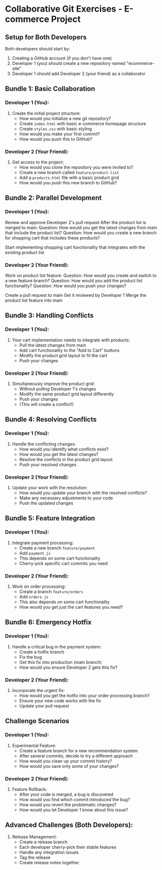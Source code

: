 # Collaborative Git Exercises - E-commerce Project

## Setup for Both Developers
Both developers should start by:
1. Creating a GitHub account (if you don't have one)
2. Developer 1 (you) should create a new repository named "ecommerce-site"
3. Developer 1 should add Developer 2 (your friend) as a collaborator

## Bundle 1: Basic Collaboration

### Developer 1 (You):
1. Create the initial project structure:
   - How would you initialize a new git repository?
   - Create `index.html` with basic e-commerce homepage structure
   - Create `styles.css` with basic styling
   - How would you make your first commit?
   - How would you push this to GitHub?

### Developer 2 (Your Friend):
1. Get access to the project:
   - How would you clone the repository you were invited to?
   - Create a new branch called `feature/product-list`
   - Add a `products.html` file with a basic product grid
   - How would you push this new branch to GitHub?

## Bundle 2: Parallel Development

### Developer 1 (You):
Review and approve Developer 2's pull request
After the product list is merged to main:
Question: How would you get the latest changes from main that include the product list?
Question: How would you create a new branch for shopping cart that includes these products?

Start implementing shopping cart functionality that integrates with the existing product list

### Developer 2 (Your Friend):
Work on product list feature:
Question: How would you create and switch to a new feature branch?
Question: How would you add the product list functionality?
Question: How would you push your changes?

Create a pull request to main
Get it reviewed by Developer 1
Merge the product list feature into main

## Bundle 3: Handling Conflicts

### Developer 1 (You):
1. Your cart implementation needs to integrate with products:
   - Pull the latest changes from main
   - Add cart functionality to the "Add to Cart" buttons
   - Modify the product grid layout to fit the cart
   - Push your changes

### Developer 2 (Your Friend):
1. Simultaneously improve the product grid:
   - Without pulling Developer 1's changes
   - Modify the same product grid layout differently
   - Push your changes
   - (This will create a conflict!)

## Bundle 4: Resolving Conflicts

### Developer 1 (You):
1. Handle the conflicting changes:
   - How would you identify what conflicts exist?
   - How would you get the latest changes?
   - Resolve the conflicts in the product grid layout
   - Push your resolved changes

### Developer 2 (Your Friend):
1. Update your work with the resolution:
   - How would you update your branch with the resolved conflicts?
   - Make any necessary adjustments to your code
   - Push the updated changes

## Bundle 5: Feature Integration

### Developer 1 (You):
1. Integrate payment processing:
   - Create a new branch `feature/payment`
   - Add `payment.js`
   - This depends on some cart functionality
   - Cherry-pick specific cart commits you need

### Developer 2 (Your Friend):
1. Work on order processing:
   - Create a branch `feature/orders`
   - Add `orders.js`
   - This also depends on some cart functionality
   - How would you get just the cart features you need?

## Bundle 6: Emergency Hotfix

### Developer 1 (You):
1. Handle a critical bug in the payment system:
   - Create a hotfix branch
   - Fix the bug
   - Get this fix into production (main branch)
   - How would you ensure Developer 2 gets this fix?

### Developer 2 (Your Friend):
1. Incorporate the urgent fix:
   - How would you get the hotfix into your order processing branch?
   - Ensure your new code works with the fix
   - Update your pull request

## Challenge Scenarios

### Developer 1 (You):
1. Experimental Feature:
   - Create a feature branch for a new recommendation system
   - After several commits, decide to try a different approach
   - How would you clean up your commit history?
   - How would you save only some of your changes?

### Developer 2 (Your Friend):
1. Feature Rollback:
   - After your code is merged, a bug is discovered
   - How would you find which commit introduced the bug?
   - How would you revert the problematic changes?
   - How would you let Developer 1 know about this issue?

## Advanced Challenges (Both Developers):
1. Release Management:
   - Create a release branch
   - Each developer cherry-pick their stable features
   - Handle any integration issues
   - Tag the release
   - Create release notes together